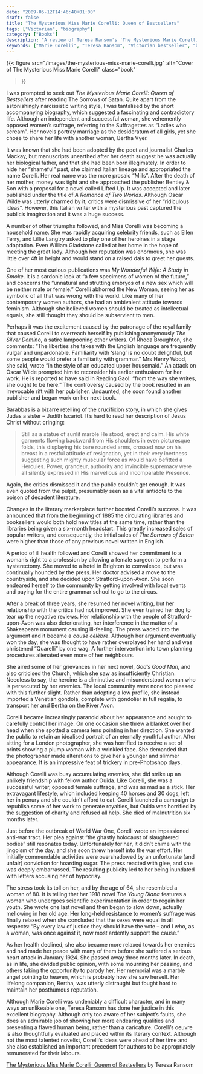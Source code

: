 ```yaml
---
date: "2009-05-12T14:46:40+01:00"
draft: false
title: "The Mysterious Miss Marie Corelli: Queen of Bestsellers"
tags: ["Victorian", "biography"]
category: ["Books"]
description: "A review of Teresa Ransom's 'The Mysterious Marie Corelli - Queen of Bestsellers,' exploring the contradictory life of Victorian England's most popular novelist. Discover how this anti-suffrage bestselling author lived with another woman while writing about marriage as women's destiny."
keywords: ["Marie Corelli", "Teresa Ransom", "Victorian bestseller", "biography review", "The Sorrows of Satan", "Victorian women writers", "anti-suffrage", "Victorian literature", "literary celebrity"]
---
```


{{< figure
  src="/images/the-mysterious-miss-marie-corelli.jpg"
  alt="Cover of The Mysterious Miss Marie Corelli"
  class="book"
>}}

I was prompted to seek out _The Mysterious Marie Corelli: Queen of Bestsellers_ after reading The Sorrows of Satan. Quite apart from the astonishingly narcissistic writing style, I was tantalised by the short accompanying biography, which suggested a fascinating and contradictory life. Although an independent and successful woman, she vehemently opposed women’s suffrage, referring to the Suffragettes as “Ladies who scream”. Her novels portray marriage as the desideratum of all girls, yet she chose to share her life with another woman, Bertha Vyer.

It was known that she had been adopted by the poet and journalist Charles Mackay, but manuscripts unearthed after her death suggest he was actually her biological father, and that she had been born illegimately. In order to hide her “shameful” past, she claimed Italian lineage and appropriated the name Corelli. Her real name was the more prosaic “Mills”.  After the death of her mother, money was tight and she approached the publisher Bentley & Son with a proposal for a novel called Lifted Up. It was accepted and later published under the title of _A Romance of Two Worlds_. Although Oscar Wilde was utterly charmed by it, critics were dismissive of her “ridiculous ideas”. However, this Italian writer with a mysterious past captured the public’s imagination and it was a huge success.

A number of other triumphs followed, and Miss Corelli was becoming a household name.  She was rapidly acquiring celebrity friends, such as Ellen Terry, and Lillie Langtry asked to play one of her heroines in a stage adaptation. Even William Gladstone called at her home in the hope of meeting the great lady.  Although her reputation was enormous, she was little over 4ft in height and would stand on a raised dais to greet her guests.

One of her most curious publications was _My Wonderful Wife: A Study in Smoke_.  It is a sardonic look at “a few specimens of women of the future,” and concerns the “unnatural and strutting embryos of a new sex which will be neither male or female.” Corelli abhorred the New Woman, seeing her as symbolic of all that was wrong with the world. Like many of her contemporary women authors, she had an ambivalent attitude towards feminism.  Although she believed women should be treated as intellectual equals, she still thought they should be subservient to men.

Perhaps it was the excitement caused by the patronage of the royal family that caused Corelli to overreach herself by publishing anonymously _The Silver Domino_, a satire lampooning other writers. Of Rhoda Broughton, she comments: “The liberties she takes with the English language are frequently vulgar and unpardonable.  Familiarity with ‘slang’ is no doubt delightful, but some people would prefer a familiarity with grammar.” Mrs Henry Wood, she said, wrote “in the style of an educated upper housemaid.” An attack on Oscar Wilde prompted him to reconsider his earlier enthusiasm for her work. He is reported to have said in Reading Gaol: “from the way she writes, she ought to be here.” The controversy caused by the book resulted in an irrevocable rift with her publisher. Undaunted, she soon found another publisher and began work on her next book.

Barabbas is a bizarre retelling of the crucifixion story, in which she gives Judas a sister – Judith Iscariot.  It’s hard to read her description of Jesus Christ without cringing:

>Still as a statue of sunlit marble He stood, erect and calm.  His white garments flowing backward from His shoulders in even picturesque folds, this displaying his bare rounded arms, crossed now on his breast in a restful attitude of resignation, yet in their very inertness suggesting such mighty muscular force as would have befitted a Hercules.  Power, grandeur, authority and invincible supremacy were all silently expressed in His marvellous and incomparable Presence.

Again, the critics dismissed it and the public couldn’t get enough. It was even quoted from the pulpit, presumably seen as a vital antidote to the poison of decadent literature.

Changes in the literary marketplace further boosted Corelli’s success. It was announced that from the beginning of 1885 the circulating libraries and booksellers would both hold new titles at the same time, rather than the libraries being given a six-month headstart. This greatly increased sales of popular writers, and consequently, the initial sales of _The Sorrows of Satan_ were higher than those of any previous novel written in English.

A period of ill health followed and Corelli showed her commitment to a woman’s right to a profession by allowing a female surgeon to perform a hysterectomy. She moved to a hotel in Brighton to convalesce, but was continually hounded by the press. Her doctor advised a move to the countryside, and she decided upon Stratford-upon-Avon. She soon endeared herself to the community by getting involved with local events and paying for the entire grammar school to go to the circus.

After a break of three years, she resumed her novel writing, but her relationship with the critics had not improved. She even trained her dog to tear up the negative reviews. Her relationship with the people of Stratford-upon-Avon was also deteriorating, her interference in the matter of a Shakespeare monument causing ill-feeling.  The press waded into the argument and it became a _cause célèbre_. Although her argument eventually won the day, she was thought to have rather overplayed her hand and was christened “Quarelli” by one wag. A further intervention into town planning procedures alienated even more of her neighbours.

She aired some of her grievances in her next novel, _God’s Good Man_, and also criticised the Church, which she saw as insufficiently Christian. Needless to say, the heroine is a diminutive and misunderstood woman who is persecuted by her enemies. The local community were none too pleased with this further slight. Rather than adopting a low profile, she instead imported a Venetian gondola, complete with gondolier in full regalia, to transport her and Bertha on the River Avon.

Corelli became increasingly paranoid about her appearance and sought to carefully control her image. On one occasion she threw a blanket over her head when she spotted a camera lens pointing in her direction. She wanted the public to retain an idealised portrait of an eternally youthful author. After sitting for a London photographer, she was horrified to receive a set of prints showing a plump woman with a wrinkled face. She demanded that the photographer made alterations to give her a younger and slimmer appearance. It is an impressive feat of trickery in pre-Photoshop days.

Although Corelli was busy accumulating enemies, she did strike up an unlikely friendship with fellow author Ouida. Like Corelli, she was a successful writer, opposed female suffrage, and was as mad as a stick. Her extravagant lifestyle, which included keeping 40 horses and 30 dogs, left her in penury and she couldn’t afford to eat. Corelli launched a campaign to republish some of her work to generate royalties, but Ouida was horrified by the suggestion of charity and refused all help. She died of malnutrition six months later.

Just before the outbreak of World War One, Corelli wrote an impassioned anti-war tract. Her plea against “the ghastly holocaust of slaughtered bodies” still resonates today. Unfortunately for her, it didn’t chime with the jingoism of the day, and she soon threw herself into the war effort. Her initially commendable activities were overshadowed by an unfortunate (and unfair) conviction for hoarding sugar. The press reacted with glee, and she was deeply embarrassed. The resulting publicity led to her being inundated with letters accusing her of hypocrisy.

The stress took its toll on her, and by the age of 64, she resembled a woman of 80. It is telling that her 1918 novel _The Young Diana_ features a woman who undergoes scientific experimentation in order to regain her youth. She wrote one last novel and then began to slow down, actually mellowing in her old age. Her long-held resistance to women’s suffrage was finally relaxed when she concluded that the sexes were equal in all respects: “By every law of justice they should have the vote – and I who, as a woman, was once against it, now most ardently support the cause.”

As her health declined, she also became more relaxed towards her enemies and had made her peace with many of them before she suffered a serious heart attack in January 1924. She passed away three months later. In death, as in life, she divided public opinion, with some mourning her passing, and others taking the opportunity to parody her. Her memorial was a marble angel pointing to heaven, which is probably how she saw herself. Her lifelong companion, Bertha, was utterly distraught but fought hard to maintain her posthumous reputation.

Although Marie Corelli was undeniably a difficult character, and in many ways an unlikeable one, Teresa Ransom has done her justice in this excellent biography. Although only too aware of her subject’s faults, she does an admirable job of showing her more endearing qualities and presenting a flawed human being, rather than a caricature. Corelli’s oeuvre is also thoughtfully evaluated and placed within its literary context. Although not the most talented novelist, Corelli’s ideas were ahead of her time and she also established an important precedent for authors to be appropriately remunerated for their labours.

[The Mysterious Miss Marie Corelli: Queen of Bestsellers](https://www.worldofbooks.com/en-gb/products/mysterious-miss-marie-corelli-book-teresa-ransom-9780750915700) by Teresa Ransom